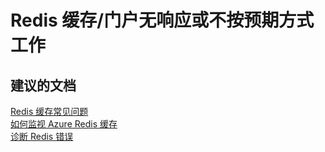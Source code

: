 <properties
    pageTitle="redis cache/portal is unresponsive or not functioning as expected"
    description="Redis 缓存/门户无响应或不按预期方式工作"
    service="microsoft.cache"
    resource="redis"
    authors="aashu"
    displayOrder=""
    selfHelpType="generic"
    supportTopicIds="32421012"
    resourceTags=""
    productPesIds="14783"
    cloudEnvironments="public"
/>


# Redis 缓存/门户无响应或不按预期方式工作


## **建议的文档**
[Redis 缓存常见问题](http://aka.ms/cachefaq)<br>
[如何监视 Azure Redis 缓存](https://azure.microsoft.com/en-in/documentation/articles/cache-how-to-monitor/)<br>
[诊断 Redis 错误](http://aka.ms/redistroubleshoot)



<!--HONumber=Jul16_HO4-->


